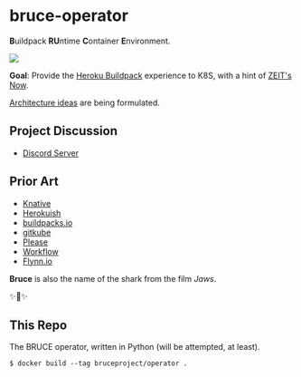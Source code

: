 # bruce-operator

**B**uildpack **RU**ntime **C**ontainer **E**nvironment.

![](https://github.com/bruce-project/meta/raw/master/idea.png)

**Goal**: Provide the [Heroku Buildpack](https://buildpacks.io/) experience to K8S, with a hint of [ZEIT's Now](https://zeit.co/now).

[Architecture ideas](https://github.com/bruce-project/meta/blob/master/ideas/architecture.md) are being formulated.

## Project Discussion

- [Discord Server](https://discordapp.com/invite/SJ5GA5)

## Prior Art

- [Knative](https://github.com/knative/build-templates/blob/master/buildpack/README.md)
- [Herokuish](https://github.com/gliderlabs/herokuish)
- [buildpacks.io](https://buildpacks.io/)
- [gitkube](https://github.com/hasura/gitkube)
- [Please](https://github.com/thought-machine/please)
- [Workflow](https://github.com/teamhephy/workflow)
- [Flynn.io](https://flynn.io/)

**Bruce** is also the name of the shark from the film *Jaws*.

✨🍰✨


## This Repo

The BRUCE operator, written in Python (will be attempted, at least).

    $ docker build --tag bruceproject/operator .
